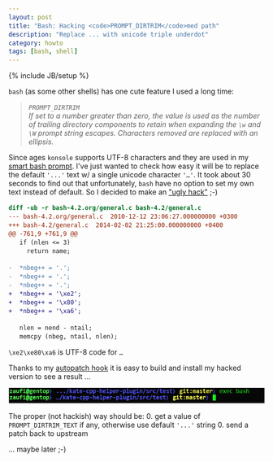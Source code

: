 ```yaml
---
layout: post
title: "Bash: Hacking <code>PROMPT_DIRTRIM</code>med path"
description: "Replace ... with unicode triple underdot"
category: howto
tags: [bash, shell]
---
```

{% include JB/setup %}


`bash` (as some other shells) has one cute feature I used a long time:

<blockquote><em>
    <code>PROMPT_DIRTRIM</code>
    <br/>
    If set to a number greater than zero, the value is used as the number of trailing directory
    components  to  retain  when expanding the <code>\w</code> and <code>\W</code> prompt string escapes.
    Characters removed are replaced with an ellipsis.</em>
</blockquote>

Since ages `konsole` supports UTF-8 characters and they are used in my 
[smart bash prompt](http://cli-apps.org/content/show.php/smart-prompt?content=160498).
I've just wanted to check how easy it will be to replace the default `'...'` text w/ a single unicode 
character `'…'`. It took about 30 seconds to find out that unfortunately, `bash` have no option to set 
my own text instead of default. So I decided to make an 
["ugly hack"](https://github.com/zaufi/paludis-autopatches/blob/c268dcd66d8eeb991e17b79e1bfdd695134c6c69/ebuild_unpack_post/app-shells/bash-4.2_p45-r1/bash-4.2-unicode-triple-dot-trim-path.patch) ;-)

```diff
diff -ub -r bash-4.2.org/general.c bash-4.2/general.c
--- bash-4.2.org/general.c  2010-12-12 23:06:27.000000000 +0300
+++ bash-4.2/general.c  2014-02-02 21:25:00.000000000 +0400
@@ -761,9 +761,9 @@
   if (nlen <= 3)
     return name;
 
-  *nbeg++ = '.';
-  *nbeg++ = '.';
-  *nbeg++ = '.';
+  *nbeg++ = '\xe2';
+  *nbeg++ = '\x80';
+  *nbeg++ = '\xa6';
 
   nlen = nend - ntail;
   memcpy (nbeg, ntail, nlen);
```

`\xe2\xe80\xa6` is UTF-8 code for `…`

Thanks to my [autopatch hook](/my-paludis-hooks-and-addons.html) it is easy to build and install my hacked version
to see a result …

<img src="/assets/images/new-dirtrim-prompt.png" class="img-responsive" title=";try; Synopsis" />

The proper (not hackish) way should be:
0. get a value of `PROMPT_DIRTRIM_TEXT` if any, otherwise use default `'...'` string
0. send a patch back to upstream

... maybe later ;-)
